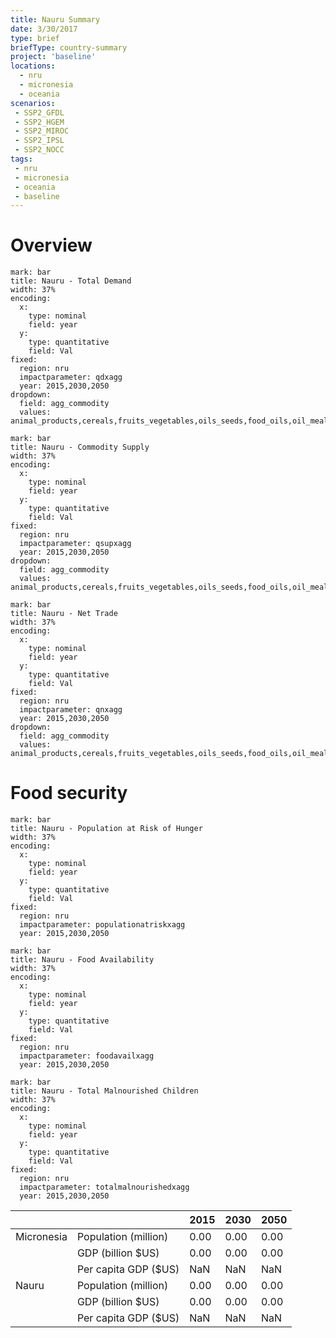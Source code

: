 ```yaml
---
title: Nauru Summary
date: 3/30/2017
type: brief
briefType: country-summary
project: 'baseline'
locations:
  - nru
  - micronesia
  - oceania
scenarios:
 - SSP2_GFDL
 - SSP2_HGEM
 - SSP2_MIROC
 - SSP2_IPSL
 - SSP2_NOCC
tags:
 - nru
 - micronesia
 - oceania
 - baseline
---
```

# Overview 

```chart
mark: bar
title: Nauru - Total Demand
width: 37%
encoding:
  x:
    type: nominal
    field: year
  y:
    type: quantitative
    field: Val
fixed:
  region: nru
  impactparameter: qdxagg
  year: 2015,2030,2050
dropdown:
  field: agg_commodity
  values: animal_products,cereals,fruits_vegetables,oils_seeds,food_oils,oil_meals,other,pulses,roots_tubers,sugar
```

```chart
mark: bar
title: Nauru - Commodity Supply
width: 37%
encoding:
  x:
    type: nominal
    field: year
  y:
    type: quantitative
    field: Val
fixed:
  region: nru
  impactparameter: qsupxagg
  year: 2015,2030,2050
dropdown:
  field: agg_commodity
  values: animal_products,cereals,fruits_vegetables,oils_seeds,food_oils,oil_meals,other,pulses,roots_tubers,sugar
```

```chart
mark: bar
title: Nauru - Net Trade
width: 37%
encoding:
  x:
    type: nominal
    field: year
  y:
    type: quantitative
    field: Val
fixed:
  region: nru
  impactparameter: qnxagg
  year: 2015,2030,2050
dropdown:
  field: agg_commodity
  values: animal_products,cereals,fruits_vegetables,oils_seeds,food_oils,oil_meals,other,pulses,roots_tubers,sugar
```

# Food security

```chart
mark: bar
title: Nauru - Population at Risk of Hunger
width: 37%
encoding:
  x:
    type: nominal
    field: year
  y:
    type: quantitative
    field: Val
fixed:
  region: nru
  impactparameter: populationatriskxagg
  year: 2015,2030,2050
```

```chart
mark: bar
title: Nauru - Food Availability
width: 37%
encoding:
  x:
    type: nominal
    field: year
  y:
    type: quantitative
    field: Val
fixed:
  region: nru
  impactparameter: foodavailxagg
  year: 2015,2030,2050
```

```chart
mark: bar
title: Nauru - Total Malnourished Children
width: 37%
encoding:
  x:
    type: nominal
    field: year
  y:
    type: quantitative
    field: Val
fixed:
  region: nru
  impactparameter: totalmalnourishedxagg
  year: 2015,2030,2050
```

|   |   | 2015 | 2030 | 2050 |
|---|---|---|---|---|
| Micronesia | Population (million) | 0.00 | 0.00 | 0.00 |
|  | GDP (billion $US) | 0.00 | 0.00 | 0.00 |
|  | Per capita GDP ($US) | NaN | NaN | NaN |
| Nauru | Population (million) | 0.00 | 0.00 | 0.00 |
|  | GDP (billion $US) | 0.00 | 0.00 | 0.00 |
|  | Per capita GDP ($US) | NaN| NaN| NaN|